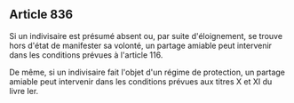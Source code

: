 Article 836
----
Si un indivisaire est présumé absent ou, par suite d'éloignement, se trouve hors
d'état de manifester sa volonté, un partage amiable peut intervenir dans les
conditions prévues à l'article 116.

De même, si un indivisaire fait l'objet d'un régime de protection, un partage
amiable peut intervenir dans les conditions prévues aux titres X et XI du livre
Ier.
